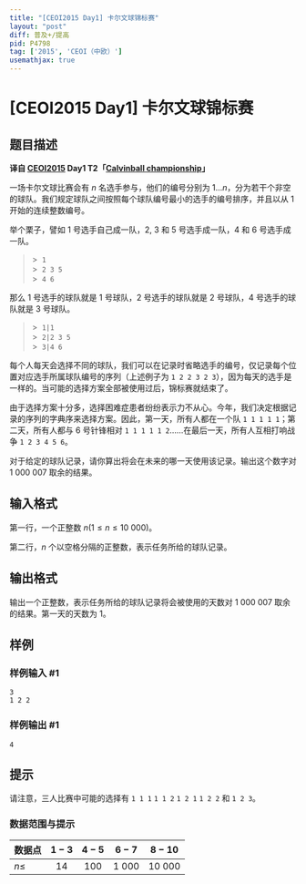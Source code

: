 ```yaml
---
title: "[CEOI2015 Day1] 卡尔文球锦标赛"
layout: "post"
diff: 普及+/提高
pid: P4798
tag: ['2015', 'CEOI（中欧）']
usemathjax: true
---
```


# [CEOI2015 Day1] 卡尔文球锦标赛
## 题目描述

**译自 [CEOI2015](https://ceoi2015.fi.muni.cz/tasks.php) Day1 T2「[Calvinball championship](https://ceoi2015.fi.muni.cz/day1/eng/day1task2-eng.pdf)」**

一场卡尔文球比赛会有 $n$ 名选手参与，他们的编号分别为 $1\dots n$，分为若干个非空的球队。我们规定球队之间按照每个球队编号最小的选手的编号排序，并且以从 1 开始的连续整数编号。

举个栗子，譬如 1 号选手自己成一队，2, 3 和 5 号选手成一队，4 和 6 号选手成一队。

>\> $\ \texttt{1}$  
>\> $\ \texttt{2 3 5}$  
>\> $\ \texttt{4 6}$

那么 1 号选手的球队就是 1 号球队，2 号选手的球队就是 2 号球队，4 号选手的球队就是 3 号球队。

>\> $\ \texttt{1|1}$  
>\> $\ \texttt{2|2 3 5}$  
>\> $\ \texttt{3|4 6}$

每个人每天会选择不同的球队，我们可以在记录时省略选手的编号，仅记录每个位置对应选手所属球队编号的序列（上述例子为 `1 2 2 3 2 3`），因为每天的选手是一样的。当可能的选择方案全部被使用过后，锦标赛就结束了。

由于选择方案十分多，选择困难症患者纷纷表示力不从心。今年，我们决定根据记录的序列的字典序来选择方案。因此，第一天，所有人都在一个队 `1 1 1 1 1`；第二天，所有人都与 6 号针锋相对 `1 1 1 1 1 2`……在最后一天，所有人互相打响战争 `1 2 3 4 5 6`。

对于给定的球队记录，请你算出将会在未来的哪一天使用该记录。输出这个数字对 $1\ 000\ 007$ 取余的结果。
## 输入格式

第一行，一个正整数 $n(1 \leq n \leq 10\ 000)$。

第二行，$n$ 个以空格分隔的正整数，表示任务所给的球队记录。
## 输出格式

输出一个正整数，表示任务所给的球队记录将会被使用的天数对 $1\ 000\ 007$ 取余的结果。第一天的天数为 1。
## 样例

### 样例输入 #1
```
3
1 2 2
```
### 样例输出 #1
```
4
```
## 提示

请注意，三人比赛中可能的选择有 `1 1 1` `1 1 2` `1 2 1` `1 2 2` 和 `1 2 3`。

### 数据范围与提示

|数据点|$1-3$|$4-5$|$6-7$|$8-10$|
|-|:-:|:-:|:-:|:-:|
|$n\le$|$14$|$100$|$1\ 000$|$10\ 000$|
